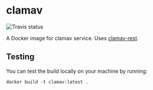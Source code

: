 # clamav

![Travis status](https://api.travis-ci.org/Opetushallitus/clamav.svg?branch=master)

A Docker image for clamav service. Uses [clamav-rest](https://github.com/solita/clamav-rest).

## Testing

You can test the build locally on your machine by running:

    docker build -t clamav:latest .
